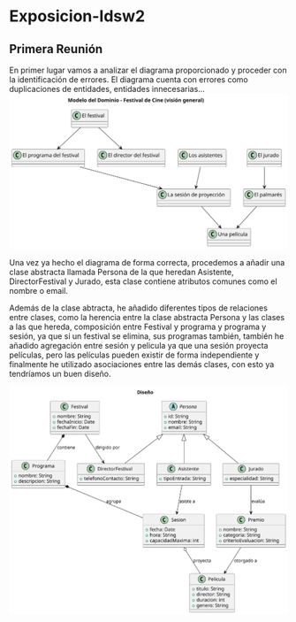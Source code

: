 # Exposicion-Idsw2

## Primera Reunión
En primer lugar vamos a analizar el diagrama proporcionado y proceder con la identificación de errores. El diagrama cuenta con errores como duplicaciones de entidades, entidades innecesarias...
![](/Documentos/modeloDoinio.svg)

Una vez ya hecho el diagrama de forma correcta, procedemos a añadir una clase abstracta llamada Persona de la que heredan Asistente, DirectorFestival y Jurado, esta clase contiene atributos comunes como el nombre o email.

Además de la clase abtracta, he añadido diferentes tipos de relaciones entre clases, como la herencia entre la clase abstracta Persona y las clases a las que hereda, composición entre Festival y programa y programa y sesión, ya que si un festival se elimina, sus programas también, también he añadido agregación entre sesión y pelicula ya que una sesión proyecta películas, pero las películas pueden existir de forma independiente y finalmente he utilizado asociaciones entre las demás clases, con esto ya tendríamos un buen diseño. 

![](/Documentos/Diseño.svg)

